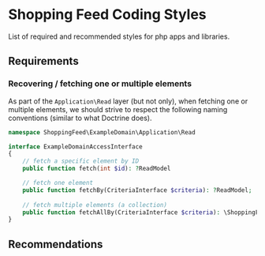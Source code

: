 # Shopping Feed Coding Styles

List of required and recommended styles for php apps and libraries.  

## Requirements

### Recovering / fetching one or multiple elements

As part of the `Application\Read` layer (but not only), when fetching one or multiple elements, 
we should strive to respect the following naming conventions (similar to what Doctrine does).

```php
namespace ShoppingFeed\ExampleDomain\Application\Read

interface ExampleDomainAccessInterface
{
    // fetch a specific element by ID
    public function fetch(int $id): ?ReadModel

    // fetch one element
    public function fetchBy(CriteriaInterface $criteria): ?ReadModel;
    
    // fetch multiple elements (a collection)
    public function fetchAllBy(CriteriaInterface $criteria): \ShoppingFeed\Paginator\PaginatorAdapterInterface;
}
``` 

## Recommendations
